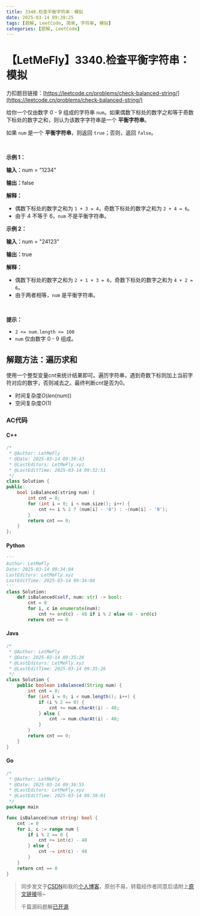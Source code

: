 ```yaml
---
title: 3340.检查平衡字符串：模拟
date: 2025-03-14 09:39:25
tags: [题解, LeetCode, 简单, 字符串, 模拟]
categories: [题解, LeetCode]
---
```


# 【LetMeFly】3340.检查平衡字符串：模拟

力扣题目链接：[https://leetcode.cn/problems/check-balanced-string/](https://leetcode.cn/problems/check-balanced-string/)

<p>给你一个仅由数字 0 - 9 组成的字符串 <code>num</code>。如果偶数下标处的数字之和等于奇数下标处的数字之和，则认为该数字字符串是一个 <b>平衡字符串</b>。</p>

<p>如果 <code>num</code> 是一个 <strong>平衡字符串</strong>，则返回 <code>true</code>；否则，返回 <code>false</code>。</p>

<p>&nbsp;</p>

<p><strong class="example">示例 1：</strong></p>

<div class="example-block">
<p><strong>输入：</strong>num<span class="example-io"> = "1234"</span></p>

<p><strong>输出：</strong><span class="example-io">false</span></p>

<p><strong>解释：</strong></p>

<ul>
	<li>偶数下标处的数字之和为 <code>1 + 3 = 4</code>，奇数下标处的数字之和为 <code>2 + 4 = 6</code>。</li>
	<li>由于 4 不等于 6，<code>num</code> 不是平衡字符串。</li>
</ul>
</div>

<p><strong class="example">示例 2：</strong></p>

<div class="example-block">
<p><strong>输入：</strong>num<span class="example-io"> = "24123"</span></p>

<p><strong>输出：</strong>true</p>

<p><strong>解释：</strong></p>

<ul>
	<li>偶数下标处的数字之和为 <code>2 + 1 + 3 = 6</code>，奇数下标处的数字之和为 <code>4 + 2 = 6</code>。</li>
	<li>由于两者相等，<code>num</code> 是平衡字符串。</li>
</ul>
</div>

<p>&nbsp;</p>

<p><strong>提示：</strong></p>

<ul>
	<li><code>2 &lt;= num.length &lt;= 100</code></li>
	<li><code>num</code> 仅由数字 0 - 9 组成。</li>
</ul>


    
## 解题方法：遍历求和

使用一个整型变量$cnt$来统计结果即可。遍历字符串，遇到奇数下标则加上当前字符对应的数字，否则减去之。最终判断$cnt$是否为$0$。

+ 时间复杂度$O(len(num))$
+ 空间复杂度$O(1)$

### AC代码

#### C++

```cpp
/*
 * @Author: LetMeFly
 * @Date: 2025-03-14 09:30:43
 * @LastEditors: LetMeFly.xyz
 * @LastEditTime: 2025-03-14 09:32:51
 */
class Solution {
public:
    bool isBalanced(string num) {
        int cnt = 0;
        for (int i = 0; i < num.size(); i++) {
            cnt += i % 2 ? (num[i] - '0') : -(num[i] - '0');
        }
        return cnt == 0;
    }
};
```

#### Python

```python
'''
Author: LetMeFly
Date: 2025-03-14 09:34:04
LastEditors: LetMeFly.xyz
LastEditTime: 2025-03-14 09:34:04
'''
class Solution:
    def isBalanced(self, num: str) -> bool:
        cnt = 0
        for i, c in enumerate(num):
            cnt += ord(c) - 48 if i % 2 else 48 - ord(c)
        return cnt == 0
```

#### Java

```java
/*
 * @Author: LetMeFly
 * @Date: 2025-03-14 09:35:26
 * @LastEditors: LetMeFly.xyz
 * @LastEditTime: 2025-03-14 09:35:26
 */
class Solution {
    public boolean isBalanced(String num) {
        int cnt = 0;
        for (int i = 0; i < num.length(); i++) {
            if (i % 2 == 0) {
                cnt += num.charAt(i) - 48;
            } else {
                cnt -= num.charAt(i) - 48;
            }
        }
        return cnt == 0;
    }
}
```

#### Go

```go
/*
 * @Author: LetMeFly
 * @Date: 2025-03-14 09:36:55
 * @LastEditors: LetMeFly.xyz
 * @LastEditTime: 2025-03-14 09:38:01
 */
package main

func isBalanced(num string) bool {
    cnt := 0
    for i, c := range num {
        if i % 2 == 0 {
            cnt += int(c) - 48
        } else {
            cnt -= int(c) - 48
        }
    }
    return cnt == 0
}
```

> 同步发文于[CSDN](https://letmefly.blog.csdn.net/article/details/146249653)和我的[个人博客](https://blog.letmefly.xyz/)，原创不易，转载经作者同意后请附上[原文链接](https://blog.letmefly.xyz/2025/03/14/LeetCode%203340.%E6%A3%80%E6%9F%A5%E5%B9%B3%E8%A1%A1%E5%AD%97%E7%AC%A6%E4%B8%B2/)哦~
>
> 千篇源码题解[已开源](https://github.com/LetMeFly666/LeetCode)
